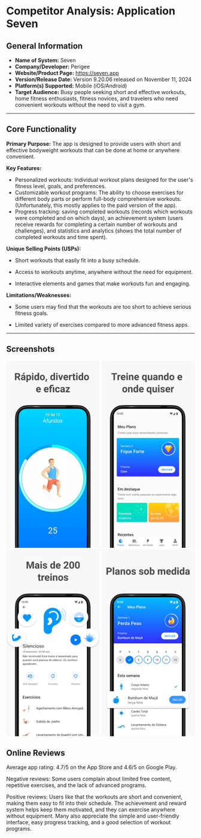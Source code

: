 # Competitor Analysis: Application Seven 
## General Information 
- **Name of System:** Seven 
- **Company/Developer:** Perigee
- **Website/Product Page:** https://seven.app
- **Version/Release Date:** Version 9.20.06 released on November 11, 2024
- **Platform(s) Supported:** Mobile (iOS/Android)
- **Target Audience:** Busy people seeking short and effective workouts, home fitness enthusiasts, fitness novices, and travelers who need convenient workouts without the need to visit a gym.

--- 
## Core Functionality 

**Primary Purpose:** 
The app is designed to provide users with short and effective bodyweight workouts that can be done at home or anywhere convenient.

**Key Features:** 
- Personalized workouts: Individual workout plans designed for the user's fitness level, goals, and preferences.
- Customizable workout programs: The ability to choose exercises for different body parts or perform full-body comprehensive workouts. (Unfortunately, this mostly applies to the paid version of the app).
- Progress tracking: saving completed workouts (records which workouts were completed and on which days), an achievement system (users receive rewards for completing a certain number of workouts and challenges), and statistics and analytics (shows the total number of completed workouts and time spent). 

**Unique Selling Points (USPs):**

- Short workouts that easily fit into a busy schedule.

- Access to workouts anytime, anywhere without the need for equipment.

- Interactive elements and games that make workouts fun and engaging.

**Limitations/Weaknesses:** 

- Some users may find that the workouts are too short to achieve serious fitness goals.

- Limited variety of exercises compared to more advanced fitness apps. 

---

## Screenshots

<img src="./images/seven01.jpg" alt="Seven app image 01" width="250"/> 
<img src="./images/seven02.jpg" alt="Seven app image 02" width="250"/> 
<img src="./images/seven03.jpg" alt="Seven app image 03" width="250"/>
<img src="./images/seven04.jpg" alt="Seven app image 04" width="250"/>

## Online Reviews

Average app rating: 4.7/5 on the App Store and 4.6/5 on Google Play.

Negative reviews: Some users complain about limited free content, repetitive exercises, and the lack of advanced programs.

Positive reviews: Users like that the workouts are short and convenient, making them easy to fit into their schedule. The achievement and reward system helps keep them motivated, and they can exercise anywhere without equipment. Many also appreciate the simple and user-friendly interface, easy progress tracking, and a good selection of workout programs. 
